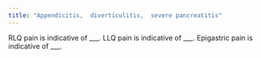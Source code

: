 ```yaml
---
title: "Appendicitis,  diverticulitis,  severe pancreatitis"
---
```

RLQ pain is indicative of ___. 
LLQ pain is indicative of ___. 
Epigastric pain is indicative of ___.

